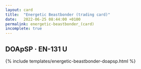 ```yaml
---
layout: card
title:  "Energetic Beastbonder (trading card)"
date:   2022-06-25 08:44:00 +0100
permalink: energetic-beastbonder_(card)
incomplete: true
---
```


## DOApSP &middot; EN-131 U

{% include templates/energetic-beastbonder-doapsp.html %}